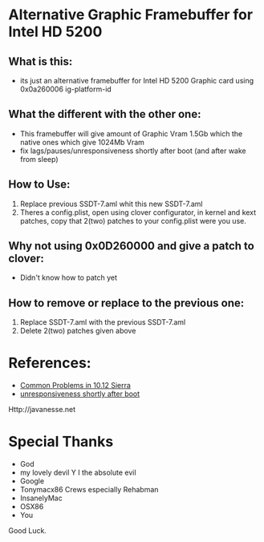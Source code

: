 # Alternative Graphic Framebuffer for Intel HD 5200

## What is this:
- its just an alternative framebuffer for Intel HD 5200 Graphic card using 0x0a260006 ig-platform-id

## What the different with the other one:
- This framebuffer will give amount of Graphic Vram 1.5Gb which the native ones which give 1024Mb Vram
- fix lags/pauses/unresponsiveness shortly after boot (and after wake from sleep)

## How to Use:
1. Replace previous SSDT-7.aml whit this new SSDT-7.aml
2. Theres a config.plist, open using clover configurator, in kernel and kext patches, copy that 2(two) patches to your config.plist were you use.

## Why not using 0x0D260000 and give a patch to clover:
- Didn't know how to patch yet

## How to remove or replace to the previous one:
1. Replace SSDT-7.aml with the previous SSDT-7.aml
2. Delete 2(two) patches given above

# References: 
- [Common Problems in 10.12 Sierra](https://www.tonymacx86.com/threads/readme-common-some-unsolved-problems-in-10-12-sierra.202316/)
- [unresponsiveness shortly after boot](https://www.tonymacx86.com/threads/readme-common-some-unsolved-problems-in-10-12-sierra.202316/page-94#post-1485104)


Http://javanesse.net

# Special Thanks
- God
- my lovely devil Y I the absolute evil
- Google
- Tonymacx86 Crews especially Rehabman
- InsanelyMac
- OSX86
- You

Good Luck.
